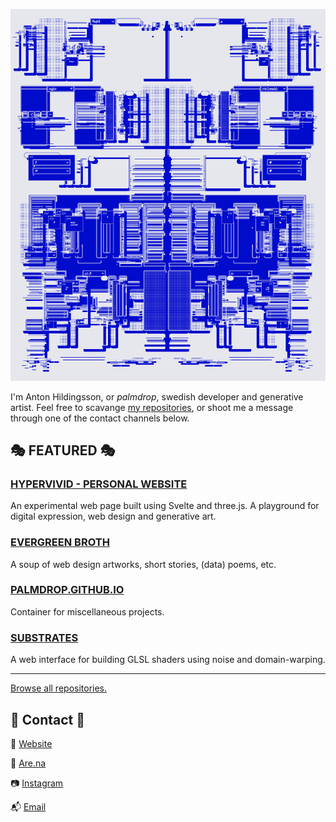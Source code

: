 <img 
  src="https://raw.githubusercontent.com/palmdrop/palmdrop/main/img/banner.png" 
  alt="Evergreen broth - banner image"
/>

I'm Anton Hildingsson, or *palmdrop*, swedish developer and generative artist. Feel free to scavange [my repositories](https://github.com/palmdrop?tab=repositories), or shoot me a message through one of the contact channels below.

## :performing_arts: FEATURED :performing_arts:

### [HYPERVIVID - PERSONAL WEBSITE](https://github.com/palmdrop/hypervivid)
An experimental web page built using Svelte and three.js. A playground for digital expression, web design and generative art.

### [EVERGREEN BROTH](https://github.com/palmdrop/evergreen-broth)
A soup of web design artworks, short stories, (data) poems, etc.

### [PALMDROP.GITHUB.IO](https://github.com/palmdrop/palmdrop.github.io)
Container for miscellaneous projects.

### [SUBSTRATES](https://github.com/palmdrop/substrates)
A web interface for building GLSL shaders using noise and domain-warping.

***

[Browse all repositories.](https://github.com/palmdrop?tab=repositories)

## :trumpet: Contact :trumpet:
:moyai: [Website](https://palmdrop.site)

:seedling: [Are.na](https://are.na/palmdrop)

:camera: [Instagram](https://www.instagram.com/palmdrop/)

:mailbox_with_mail: [Email](mailto:anton@exlex.se)
